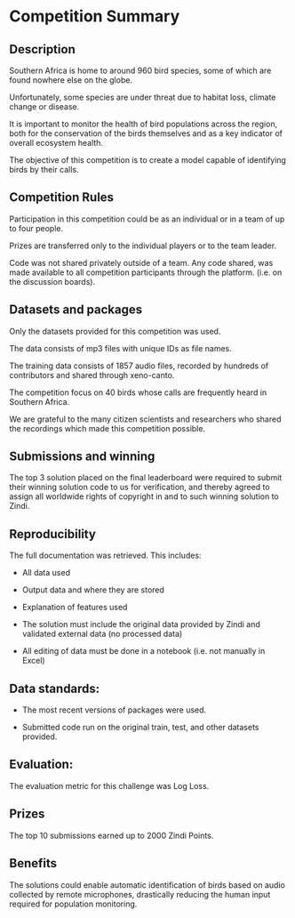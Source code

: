 # Competition Summary

## Description

Southern Africa is home to around 960 bird species, some of which are found nowhere else on the globe.

Unfortunately, some species are under threat due to habitat loss, climate change or disease.

It is important to monitor the health of bird populations across the region, both for the conservation of the birds themselves and as a key indicator of overall ecosystem health.

The objective of this competition is to create a model capable of identifying birds by their calls.



## Competition Rules

Participation in this competition could be as an individual or in a team of up to four people.

Prizes are transferred only to the individual players or to the team leader.

Code was not shared privately outside of a team. Any code shared, was made available to all competition participants through the platform. (i.e. on the discussion boards).


## Datasets and packages

Only the datasets provided for this competition was used.

The data consists of mp3 files with unique IDs as file names.

The training data consists of 1857 audio files, recorded by hundreds of contributors and shared through xeno-canto. 

The competition focus on 40 birds whose calls are frequently heard in Southern Africa.

We are grateful to the many citizen scientists and researchers who shared the recordings which made this competition possible.


## Submissions and winning

The top 3 solution placed on the final leaderboard were required to submit their winning solution code to us for verification, and thereby agreed to assign all worldwide rights of copyright in and to such winning solution to Zindi.


## Reproducibility

The full documentation was retrieved. This includes:
- All data used

- Output data and where they are stored

- Explanation of features used

- The solution must include the original data provided by Zindi and validated external data (no processed data)

- All editing of data must be done in a notebook (i.e. not manually in Excel)


## Data standards:

- The most recent versions of packages were used.

- Submitted code run on the original train, test, and other datasets provided.


## Evaluation:

The evaluation metric for this challenge was Log Loss.


## Prizes

The top 10 submissions earned up to 2000 Zindi Points.

## Benefits

The solutions could enable automatic identification of birds based on audio collected by remote microphones, drastically reducing the human input required for population monitoring.



